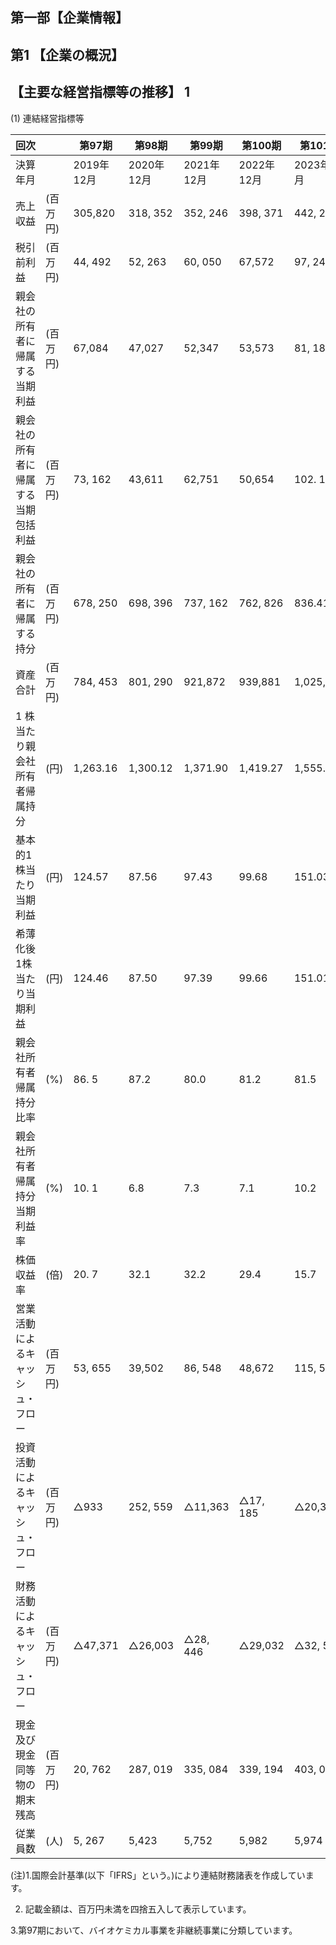 ## 第一部【企業情報】

## 第1 【企業の概況】

## 【主要な経営指標等の推移】 1

(1) 連結経営指標等

| 回次                       |       | 第97期     | 第98期     | 第99期     | 第100期    | 第101期     |
|--------------------------|-------|----------|----------|----------|----------|-----------|
| 決算年月                     |       | 2019年12月 | 2020年12月 | 2021年12月 | 2022年12月 | 2023年12月  |
| 売上収益                     | (百万円) | 305,820  | 318, 352 | 352, 246 | 398, 371 | 442, 233  |
| 税引 前利益                   | (百万円) | 44, 492  | 52, 263  | 60, 050  | 67,572   | 97, 246   |
| 親会社の所有者に帰属する<br>当期利益     | (百万円) | 67,084   | 47,027   | 52,347   | 53,573   | 81, 188   |
| 親会社の所有者に帰属する<br>当期包括利益   | (百万円) | 73, 162  | 43,611   | 62,751   | 50,654   | 102. 196  |
| 親会社の所有者に帰属する<br>持分       | (百万円) | 678, 250 | 698, 396 | 737, 162 | 762, 826 | 836.418   |
| 資産合計                     | (百万円) | 784, 453 | 801, 290 | 921,872  | 939,881  | 1,025,942 |
| 1 株当たり親会社所有者帰<br>属持分     | (円)   | 1,263.16 | 1,300.12 | 1,371.90 | 1,419.27 | 1,555.81  |
| 基本的1株当たり当期利益             | (円)   | 124.57   | 87.56    | 97.43    | 99.68    | 151.03    |
| 希薄化後1株当たり当期利<br>益        | (円)   | 124.46   | 87.50    | 97.39    | 99.66    | 151.01    |
| 親会社所有者帰属持分比率             | (%)   | 86. 5    | 87.2     | 80.0     | 81.2     | 81.5      |
| 親会社所有者帰属持分当期<br>利益率      | (%)   | 10. 1    | 6.8      | 7.3      | 7.1      | 10.2      |
| 株価収益率                    | (倍)   | 20. 7    | 32.1     | 32.2     | 29.4     | 15.7      |
| 営業活動によるキャッ<br>シュ・フロー     | (百万円) | 53, 655  | 39,502   | 86, 548  | 48,672   | 115, 551  |
| 投資活動によるキャッ<br>シュ・フロー     | (百万円) | △933     | 252, 559 | △11,363  | △17, 185 | △20,382   |
| 財務活動によるキャッ<br>シュ・<br>フロー | (百万円) | △47,371  | △26,003  | △28, 446 | △29,032  | △32, 535  |
| 現金及び現金同等物の期末<br>残高       | (百万円) | 20, 762  | 287, 019 | 335, 084 | 339, 194 | 403, 083  |
| 従業員数                     | (人)   | 5, 267   | 5,423    | 5,752    | 5,982    | 5,974     |

(注)1.国際会計基準(以下「IFRS」という。)により連結財務諸表を作成しています。

2. 記載金額は、百万円未満を四捨五入して表示しています。

3.第97期において、バイオケミカル事業を非継続事業に分類しています。